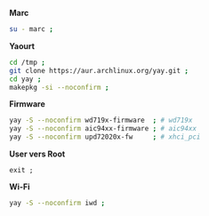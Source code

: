**Marc**
```bash
su - marc ;
```


**Yaourt**
```bash
cd /tmp ;
git clone https://aur.archlinux.org/yay.git ;
cd yay ;
makepkg -si --noconfirm ;
```


**Firmware**
```bash
yay -S --noconfirm wd719x-firmware  ; # wd719x
yay -S --noconfirm aic94xx-firmware ; # aic94xx
yay -S --noconfirm upd72020x-fw     ; # xhci_pci
```


**User vers Root**
```
exit ;
```


**Wi-Fi**
```bash
yay -S --noconfirm iwd ;
```

